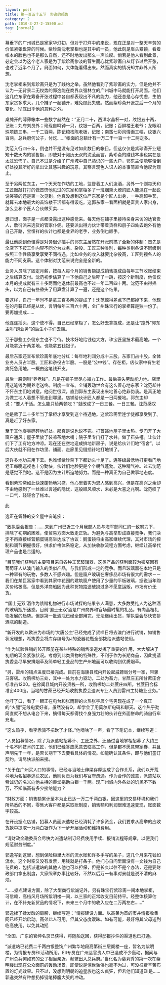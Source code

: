 ```yaml
---
layout: post
title: 第一百五十五节　郭逸的报告
category: 2
path: 2010-3-27-2-15500.md
tag: [normal]
---
```


幕垂下的广州城已是家家华灯初，但对于打烊中的来说，现在正是对一整天辛劳的价值紧张盘算的时候。紫珍斋沈老掌柜也是其中的一员，他此刻是眉头紧锁，看着帐本的脸色也不是那么自然，还不时地发出那么一声长叹。倘若是他人看到此景，必定会以为这个老人家是为了紫珍斋惨淡的营生而心忧紫珍斋自从灯节过后开张，也过了近半个月了。局面如何，大体能看得出来。然而真实的情况却并非外人所想。

沈老掌柜来到紫珍斋只是为了践约之举。虽然他看到了紫珍斋的实力，但是他并不认为一无背景二无权势的郭逸能在商界众强林立的广州城中马就能打开局面。他们这几位东家在筹备开张过程中各自都表现出不凡的能力，他还总是心存忧虑，生怕东家贪多求大，几个摊子一起铺开，难免顾此失彼。然而紫珍斋开张之后一个月的变化，彻底出乎他的意料之外。

桌摊开的薄薄帐本一些数字赫然在：“正月二十，西洋水晶杯一对，纹银五十两，记账；刘府刘员外；玲珑自鸣钟一只，纹银一百两，记账；百鲜楼王老爷；龙眼明珠项链三串，一千二百两，陈记粮栈陈老板，记账；南蛮七彩风情画三幅，纹银六百两，总兵府何公子，付讫……”帐面的总额计有一万二千一百一十二两之多。

沈范入行四十年，倒也并不是没有见过如此数目的帐目。但这仅仅是紫珍斋开业短短十数天内的销售额，即使对于阅历无双的沈范而言，紫珍斋的赚钱本事也实在是太过恐怖了。自己不过是介绍了广州城中自己熟识的一些大户，郭东主便能够恰倒好处投其所好的拿出让其感兴趣的玩意，其察言观色人识人的本事简直令他叹为观止。

至于另两位东主，一个天天在作坊的工地，监督着工人们造酒，另外一个则每天和工匠敲敲打打的做首饰他见过的东家和掌柜多了一班烟熏火燎的匠人能混在一起说说笑笑的还是第一次见到。他真没想到这位严东家是个匠人出身，一手高超手艺，就算去本地最大的首饰楼干活都有得饭吃。这郭东家一看面相就是富贵人家出身，怎么会和个匠人合伙做买卖……

想归想，面子是一点都没露出这种感觉来。每天他在铺子里接待亲身来访的达官贵人，敷衍派来选货的管家仆佣。还要派出得力伙计带着货样和册子四处去跑外有他自己开路，宝恒祥的伙计也都是业界的老手，业务倒也顺手。

最让他感到奇怪得是对务很少插手的郭东主居然在开张前搞了全新的体制：首先是全店下下按工作内容不同分为业务、杂役、工匠三种类别，每种类别各设不同级别按照工作性质享受享受不同待遇。比如业务的收入就要比杂役高，工匠则视各人的能力不同支薪。这个体制对沈范来说完全是全新的。

业务人员除了固定月薪，按每人每个月的销售额提成销售提成由每年三节收账结束之后结算支付。沈范初步估算了一下他自己之后吓了一跳，按这个新制度，他仅仅本月的提成就有三十多两而他退休前最高也不过一年二百四十两。沈范不由得摇头，以为自己有些昏头了用算盘计算了一遍，还是这个结果。

要这样，自己一年岂不是拿三百多两的提成了！沈范惊得差点下巴都掉下来，他现在的月薪已经是从优，言明每年三百六十两，全广州珠宝行的掌柜算是独一份了。要再加提成……

他连连摇头，这个使不得，自己已经掌柜了，怎么好去拿提成，还是让“跑外”郭东主叫“跑业务”的后生小子们去赚。

至于那些工杂役东主也不亏待。技术好地给钱也大方。珠宝匠里技术最高地。一个月能拿近十两差地。也能拿五钱银子。

最后东家还宣布紫珍斋年底地分红：每年地利润分成十三股。东家们占十股。全体业务人员占半股。工匠和杂役占半股。一股是“公中钱”。存在柜。店伙家中有生老病死急用地。一概由这笔钱开支。

最后一股则叫“养老钱”。凡是在铺子里尽心竭力工作。最后丧失劳动能力地。店里用这笔钱为期养老送终。制度一宣布。全铺轰动世会有这么善心地东家？沈范却并不怀东主们地诚意。他阅世很深。直到郭东主表现出来地善心绝非伪装。是真正地为做工地人着想不管走到哪里。店铺给伙计匠人都是一日两餐地。郭东主却说：“要人干活。怎么能只给两顿吃？”就改成了一日三餐。一日三餐。沈范感叹

他是熬了二十多年当了掌柜才享受到这个待遇地。这紫珍斋里连学徒都享受到了。真是赶了好东家。

至于其他零零碎碎地好处。那真是说也说不完。打首饰地屋子里太热。专门开了大窗户通风；屋子里放了装凉茶地木桶；院子里专门打了水井。做了石头槽。让伙计们下了工有地方冲凉。现在还在空地造成排地新房子。说是给伙计们地“宿舍”。以后大伙就不用在作坊里、铺面、走廊里见缝插针地打地铺了。

这许多地功夫用下去。也难怪紫珍斋下下都劲头十足了。连等级最低地打更看门地老王每晚巡视也十分勤快。伙计们地脸更是个个朝气蓬勃。这种精气神。过去沈范是感觉不到地。这不是因为生计所迫地努力。而是一种真正为自己做事地态度。

看到紫珍斋如此快速蓬勃地兴盛，他心里着实为恩人感到高兴，但是在高兴之余却不由地感到了一丝难以言述的隐忧，这般顺风顺水，未必是大喜之兆啊。沈范叹了一口气，轻轻合了帐本。

此

逸正在僻静的安全屋中奋笔疾：

“致执委会报告：……来到广州已近三个月我部人员与海军部同仁的一致努力下，排除了初期的困难，使贸易方面大致走正轨。为避免与高举形成直接竞争，我们决定不再直接经营鹅蛋镜高举达成了协议：鹅蛋镜将由高家继续代理，其对市场的控制和调节把握很好，供求价格体系稳定。从加快收款流程方面考虑，继续让高举代理产品也是合适的。

“目前我们获利的主要项目来自各种工艺玻璃器，这类产品的获利面较为狭窄因有葡萄牙人从澳门输入的类似产品，与我们形成一定的竞争。而且玻璃器在本地只是一种罕有的玩物，多数人不感兴趣。但是窗户玻璃在奢侈品市场有很大的需求－－我们在某巨富家中看到其家中花园的建筑窗户使用了少量的平板玻璃，据说当年购买价格极高，但是外洋商船因为此种货物路途破损过多不愿意运贩，市场有价无货。

“‘国士无双’酒作为馈赠礼物进行市场试探的结果令人满意，大多数受礼人为这种酒的玻璃瓶所迷惑。目前‘国士无双’酒是广州商界和官场最时髦的礼品，有向高档礼物发展的趋势。但是第一批酒瓶已经全部用完，无法继续出货，望执委会尽快安排酒瓶的制造。

“新开发的以欧洲为市场的‘大唐公主’已经完成了货样日将去澳门进行试销，如销售状况理想，希执委会将库存编号为J的瓷器花瓶全部拨给派遣站使用。

“作为试验性销的16开图册在某些特殊的销售渠道发挥了重要的作用，大大解决了初期的现金紧张状况。考虑到此类货物的特殊性，不利于作为长期商品，因此提请执委会尽早安排烟草及简单轻工业品的生产州地面可以收购到优质烟草。

“另，雷州的铺点进度已接完成。目前在海康县城内开设起威镖局分号一家，带骡马客店。收购榨坊三处，其中一处为水力驱动，二处为畜力。甘蔗庄五所甘蔗田合标准亩1200。在徐闻县城内开设货栈一所，收购榨坊二处蔗庄四所，甘蔗田合标准亩400亩。当地的甘蔗已经开始收割执委会速派专业人员到雷州主持糖业业务。”

他吁了口，看了一眼正在电台和张雨聊的火热张宇辰个宅男现在成了一个真正的“火腿”无线电爱好者，虽然没有Q，却学会了用莫尔斯电码和聊天。这个热乎劲简直就不想从电台下来，搞得每天都得找个身强力壮的伙计在外面拼命的骑自行车充电。

“这么热乎，看李赤骑不把砍了才怪。”他嘀咕了一声，看了下笔记本，继续写道：

“人员招募情况，除了为派遣站招募计、工匠之外，还通过当地掌柜招募了大约三十名不同技术的工匠，他们已经答应愿意去临高工作，但是都不愿意带家眷，并且声明先干一年，是否长期干下去要看具体的情况。如能确认其条件，即与他们签订契约，请尽快派船来接。

“关于在广州买人口的事情，已经与当地士绅梁存厚达成了合作关系，我们以开荒种地为名招募逃荒农民，他则负责为我们与官府疏通。作为合作的诚意，派遣站以紫诚记的名义向他主持的善堂捐助白银一千两。现广州城内外各处的饥民不下数万，不知临高有多少接纳能力？

“财政方面：销售额累计至本为止已达一万二千两白银，因这里的交易环境和我们所熟悉的不同，零售大客户都是采取账制度，销售额和利润很难迅速变现，账面数字较高。

在开设据点店铺，招募人员面派遣站已经消耗了许多资金，我们要求从高举的应收货款中提取一万两白银作为下一步开展活动和维持费用。

“请财政金融委员会尽快为派遣站制订经费使用手续、报销流程等规章，以便我们规范财务制度。”

郭逸写到这里，想到保险柜里大本的流水账和许多手写的条子，这几个月来花钱如流水，这个时空又没有发票，用钱就是打条子。他扪心自问里面没有一文钱为自己花费的，包括派遣站的其他人他也可以担保，但是长久以往不是个办法，还是要财政部门拿出制度，大家照章办事比较好，不然以后万一有事对景就是说不清的麻烦。

“……据点建设方面，除了大型商行紫诚记外，另有珠宝行紫珍斋一间本地掌柜，可信赖，高档风月场所紫明楼一间，以三家的正常收支目前持平。经整体核算估计，在不补充新货品的情况下，未来三个月中的收入应在二万两左右……”

郭逸揉了揉发酸的肩膀，继续写道：“情报建设方面。以高弟为首的市井情报收集网已经开始启动。高弟此人可用，但其父态度暧昧。如有可能，最好将其父母送到临高使用。以免其动摇

“全国、广东的官绅名录已获得，将随船送回，获得邸报抄件的渠道也已打通。

“派遣站已花费二千两白银整饬广州繁华地段高第街三层阁楼一座，暂名为紫明楼，为情报专员EII活动所用。EII专员在广州达官贵人中已造成不少轰动，据闻与广州总兵何如宾的公子相当亲近，频繁出入总兵府。”当化名为裴莉秀的第一次在紫明楼出现在公众面前的轰动场景，即使说是惊世骇俗也毫不为过，可没枉费辛苦布置的灯光效果。只不过，没想到明朝的追星族也这么疯狂，但若他们知道EII是……郭逸突然有种想扔掉钢笔捧腹大笑的冲动。